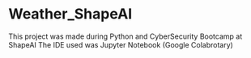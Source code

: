 # Weather_ShapeAI
This project was made during Python and CyberSecurity Bootcamp at ShapeAI
The IDE used was Jupyter Notebook (Google Colabrotary)
